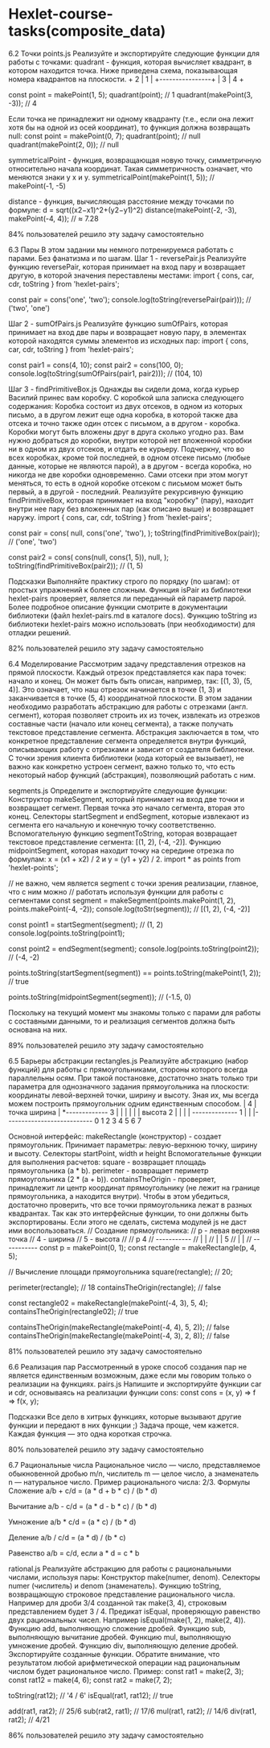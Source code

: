 # Hexlet-course-tasks(composite_data)
6.2 Точки
points.js
Реализуйте и экспортируйте следующие функции для работы с точками:
quadrant - функция, которая вычисляет квадрант, в котором находится точка. Ниже приведена схема, показывающая номера квадрантов на плоскости.
       +
      2 | 1
        |
+----------------+
        |
      3 | 4
        +


const point = makePoint(1, 5);
quadrant(point); // 1
quadrant(makePoint(3, -3)); // 4


Если точка не принадлежит ни одному квадранту (т.е., если она лежит хотя бы на одной из осей координат), то функция должна возвращать null:
const point = makePoint(0, 7);
quadrant(point); // null
quadrant(makePoint(2, 0)); // null


symmetricalPoint - функция, возвращающая новую точку, симметричную относительно начала координат. Такая симметричность означает, что меняются знаки у x и y.
symmetricalPoint(makePoint(1, 5)); // makePoint(-1, -5)


distance - функция, вычисляющая расстояние между точками по формуле: d = sqrt((x2−x1)^2+(y2−y1)^2)
distance(makePoint(-2, -3), makePoint(-4, 4)); // ≈ 7.28


84% пользователей решило эту задачу самостоятельно

6.3 Пары
В этом задании мы немного потренируемся работать с парами. Без фанатизма и по шагам.
Шаг 1 - reversePair.js
Реализуйте функцию reversePair, которая принимает на вход пару и возвращает другую, в которой значения переставлены местами:
import { cons, car, cdr, toString } from 'hexlet-pairs';

const pair = cons('one', 'two');
console.log(toString(reversePair(pair))); // ('two', 'one')


Шаг 2 - sumOfPairs.js
Реализуйте функцию sumOfPairs, которая принимает на вход две пары и возвращает новую пару, в элементах которой находятся суммы элементов из исходных пар:
import { cons, car, cdr, toString } from 'hexlet-pairs';

const pair1 = cons(4, 10);
const pair2 = cons(100, 0);
console.log(toString(sumOfPairs(pair1, pair2))); // (104, 10)


Шаг 3 - findPrimitiveBox.js
Однажды вы сидели дома, когда курьер Василий принес вам коробку. С коробкой шла записка следующего содержания:
Коробка состоит из двух отсеков, в одном из которых письмо, а в другом лежит еще одна коробка, в которой также два отсека и точно также один отсек с письмом, а в другом - коробка. Коробки могут быть вложены друг в друга сколько угодно раз. Вам нужно добраться до коробки, внутри которой нет вложенной коробки ни в одном из двух отсеков, и отдать ее курьеру.
Подчеркну, что во всех коробках, кроме той последней, в одном отсеке письмо (любые данные, которые не являются парой), а в другом - всегда коробка, но никогда не две коробки одновременно. Сами отсеки при этом могут меняться, то есть в одной коробке отсеком с письмом может быть первый, а в другой - последний.
Реализуйте рекурсивную функцию findPrimitiveBox, которая принимает на вход "коробку" (пару), находит внутри нее пару без вложенных пар (как описано выше) и возвращает наружу.
import { cons, car, cdr, toString } from 'hexlet-pairs';

const pair = cons(
  null,
  cons('one', 'two'),
);
toString(findPrimitiveBox(pair)); // ('one', 'two')

const pair2 = cons(
  cons(null, cons(1, 5)),
  null,
);
toString(findPrimitiveBox(pair2)); // (1, 5)


Подсказки
Выполняйте практику строго по порядку (по шагам): от простых упражнений к более сложным.
Функция isPair из библиотеки hexlet-pairs проверяет, является ли переданный ей параметр парой. Более подробное описание функции смотрите в документации библиотеки (файл hexlet-pairs.md в каталоге docs).
Функцию toString из библиотеки hexlet-pairs можно использовать (при необходимости) для отладки решений.

82% пользователей решило эту задачу самостоятельно

6.4 Моделирование
Рассмотрим задачу представления отрезков на прямой плоскости. Каждый отрезок представляется как пара точек: начало и конец. Он может быть быть описан, например, так: [(1, 3), (5, 4)]. Это означает, что наш отрезок начинается в точке (1, 3) и заканчивается в точке (5, 4) координатной плоскости.
В этом задании необходимо разработать абстракцию для работы с отрезками (англ. сегмент), которая позволяет строить их из точек, извлекать из отрезков составные части (начало или конец сегмента), а также получать текстовое представление сегмента.
Абстракция заключается в том, что конкретное представление сегмента определяется внутри функций, описывающих работу с отрезками и зависит от создателя библиотеки. С точки зрения клиента библиотеки (кода который ее вызывает), не важно как конкретно устроен сегмент, важно только то, что есть некоторый набор функций (абстракция), позволяющий работать с ним.

segments.js
Определите и экспортируйте следующие функции:
Конструктор makeSegment, который принимает на вход две точки и возвращает сегмент. Первая точка это начало сегмента, вторая это конец.
Селекторы startSegment и endSegment, которые извлекают из сегмента его начальную и конечную точку соответственно.
Вспомогательную функцию segmentToString, которая возвращает текстовое представление сегмента: [(1, 2), (-4, -2)].
Функцию midpointSegment, которая находит точку на середине отрезка по формулaм: x = (x1 + x2) / 2 и y = (y1 + y2) / 2.
import * as points from 'hexlet-points';

// не важно, чем является segment с точки зрения реализации, главное, что с ним можно
// работать используя функции для работы с сегментами
const segment = makeSegment(points.makePoint(1, 2), points.makePoint(-4, -2));
console.log(toStr(segment)); // [(1, 2), (-4, -2)]

const point1 = startSegment(segment); // (1, 2)
console.log(points.toString(point1);

const point2 = endSegment(segment);
console.log(points.toString(point2)); // (-4, -2)

points.toString(startSegment(segment)) == points.toString(makePoint(1, 2)); // true

points.toString(midpointSegment(segment)); // (-1.5, 0)


Поскольку на текущий момент мы знакомы только с парами для работы с составными данными, то и реализация сегментов должна быть основана на них.

89% пользователей решило эту задачу самостоятельно

6.5 Барьеры абстракции
rectangles.js
Реализуйте абстракцию (набор функций) для работы с прямоугольниками, стороны которого всегда параллельны осям. При такой постановке, достаточно знать только три параметра для однозначного задания прямоугольника на плоскости: координаты левой-верхней точки, ширину и высоту. Зная их, мы всегда можем построить прямоугольник одним единственным способом.
 |
4 |    точка   ширина
  |       *-------------
3 |       |            |
  |       |            | высота
2 |       |            |
  |       --------------
1 |
  |
  |---------------------------
0    1   2   3   4   5   6   7


Основной интерфейс:
makeRectangle (конструктор) - создает прямоугольник. Принимает параметры: левую-верхнюю точку, ширину и высоту.
Селекторы startPoint, width и height
Вспомогательные функции для выполнения расчетов:
square - возвращает площадь прямоугольника (a * b).
perimeter - возвращает периметр прямоугольника (2 * (a + b)).
containsTheOrigin - проверяет, принадлежит ли центр координат прямоугольнику (не лежит на границе прямоугольника, а находится внутри). Чтобы в этом убедиться, достаточно проверить, что все точки прямоугольника лежат в разных квадрантах.
Так как это интерфейсные функции, то они должны быть экспортированы. Если этого не сделать, система модулей js не даст ими воспользоваться.
// Создание прямоугольника:
// p - левая верхняя точка
// 4 - ширина
// 5 - высота
//
// p    4
// -----------
// |         |
// |         | 5
// |         |
// -----------
const p = makePoint(0, 1);
const rectangle = makeRectangle(p, 4, 5);

// Вычисление площади прямоугольника
square(rectangle); // 20;

perimeter(rectangle); // 18
containsTheOrigin(rectangle); // false

const rectangle02 = makeRectangle(makePoint(-4, 3), 5, 4);
containsTheOrigin(rectangle02); // true

containsTheOrigin(makeRectangle(makePoint(-4, 4), 5, 2)); // false
containsTheOrigin(makeRectangle(makePoint(-4, 3), 2, 8)); // false


81% пользователей решило эту задачу самостоятельно


6.6 Реализация пар
Рассмотренный в уроке способ создания пар не является единственным возможным, даже если мы говорим только о реализации на функциях.
pairs.js
Напишите и экспортируйте функции car и cdr, основываясь на реализации функции cons:
const cons = (x, y) => f => f(x, y);


Подсказки
Все дело в хитрых функциях, которые вызывают другие функции и передают в них функции ;)
Задача проще, чем кажется. Каждая функция — это одна короткая строчка.

80% пользователей решило эту задачу самостоятельно

6.7 Рациональные числа
Рациональное число — число, представляемое обыкновенной дробью m/n, числитель m — целое число, а знаменатель n — натуральное число. Пример рационального числа: 2/3.
Формулы
Сложение
a/b + c/d = (a * d + b * c) / (b * d)


Вычитание
a/b - c/d = (a * d - b * c) / (b * d)


Умножение
a/b * c/d = (a * c) / (b * d)


Деление
a/b / c/d = (a * d) / (b * c)


Равенство
a/b = c/d, если a * d = c * b


rational.js
Реализуйте абстракцию для работы с рациональными числами, используя пары:
Конструктор make(numer, denom).
Селекторы numer (числитель) и denom (знаменатель).
Функцию toString, возвращающую строковое представление рационального числа. Например для дроби 3/4 созданной так make(3, 4), строковым представлением будет 3 / 4.
Предикат isEqual, проверяющую равенство двух рациональных чисел. Например isEqual(make(1, 2), make(2, 4)).
Функцию add, выполняющую сложение дробей.
Функцию sub, выполняющую вычитание дробей.
Функцию mul, выполняющую умножение дробей.
Функцию div, выполняющую деление дробей.
Экспортируйте созданные функции.
Обратите внимание, что результатом любой арифметической операции над рациональным числом будет рациональное число.
Пример:
const rat1 = make(2, 3);
const rat12 = make(4, 6);
const rat2 = make(7, 2);

toString(rat12); // '4 / 6'
isEqual(rat1, rat12); // true

add(rat1, rat2); // 25/6
sub(rat2, rat1); // 17/6
mul(rat1, rat2); // 14/6
div(rat1, rat2); // 4/21


86% пользователей решило эту задачу самостоятельно
